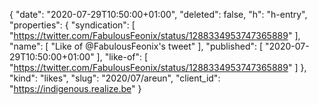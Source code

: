 {
  "date": "2020-07-29T10:50:00+01:00",
  "deleted": false,
  "h": "h-entry",
  "properties": {
    "syndication": [
      "https://twitter.com/FabulousFeonix/status/1288334953747365889"
    ],
    "name": [
      "Like of @FabulousFeonix's tweet"
    ],
    "published": [
      "2020-07-29T10:50:00+01:00"
    ],
    "like-of": [
      "https://twitter.com/FabulousFeonix/status/1288334953747365889"
    ]
  },
  "kind": "likes",
  "slug": "2020/07/areun",
  "client_id": "https://indigenous.realize.be"
}
